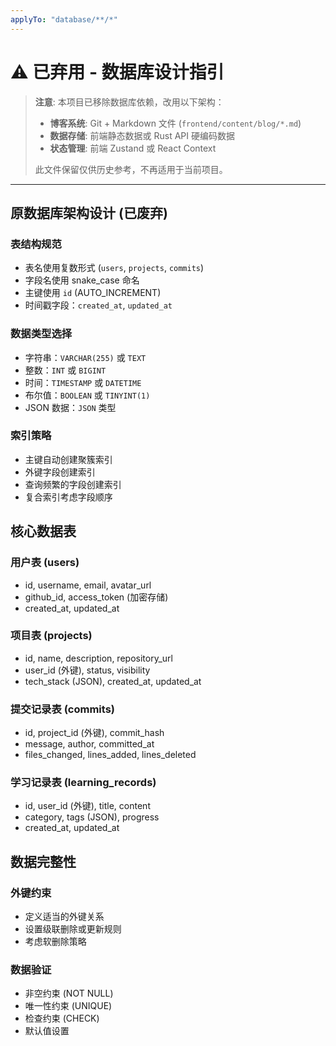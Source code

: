 ```yaml
---
applyTo: "database/**/*"
---
```


# ⚠️ 已弃用 - 数据库设计指引

> **注意**: 本项目已移除数据库依赖，改用以下架构：
> - **博客系统**: Git + Markdown 文件 (`frontend/content/blog/*.md`)
> - **数据存储**: 前端静态数据或 Rust API 硬编码数据
> - **状态管理**: 前端 Zustand 或 React Context
>
> 此文件保留仅供历史参考，不再适用于当前项目。

---

## 原数据库架构设计 (已废弃)

### 表结构规范
- 表名使用复数形式 (`users`, `projects`, `commits`)
- 字段名使用 snake_case 命名
- 主键使用 `id` (AUTO_INCREMENT)
- 时间戳字段：`created_at`, `updated_at`

### 数据类型选择
- 字符串：`VARCHAR(255)` 或 `TEXT`
- 整数：`INT` 或 `BIGINT`
- 时间：`TIMESTAMP` 或 `DATETIME`
- 布尔值：`BOOLEAN` 或 `TINYINT(1)`
- JSON 数据：`JSON` 类型

### 索引策略
- 主键自动创建聚簇索引
- 外键字段创建索引
- 查询频繁的字段创建索引
- 复合索引考虑字段顺序

## 核心数据表

### 用户表 (users)
- id, username, email, avatar_url
- github_id, access_token (加密存储)
- created_at, updated_at

### 项目表 (projects)  
- id, name, description, repository_url
- user_id (外键), status, visibility
- tech_stack (JSON), created_at, updated_at

### 提交记录表 (commits)
- id, project_id (外键), commit_hash
- message, author, committed_at
- files_changed, lines_added, lines_deleted

### 学习记录表 (learning_records)
- id, user_id (外键), title, content
- category, tags (JSON), progress
- created_at, updated_at

## 数据完整性

### 外键约束
- 定义适当的外键关系
- 设置级联删除或更新规则
- 考虑软删除策略

### 数据验证
- 非空约束 (NOT NULL)
- 唯一性约束 (UNIQUE)
- 检查约束 (CHECK)
- 默认值设置
